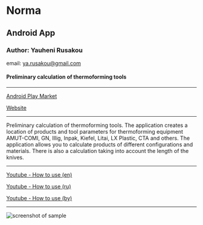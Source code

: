 <GITHUB></GITHUB>

Norma 
=====================
Android App
-----------------------------------
### Author: Yauheni Rusakou 

email: <ya.rusakou@gmail.com>

#### Preliminary calculation of thermoforming tools

***
[Android Play Market](https://play.google.com/store/apps/details?id=by.rusakou.norma)

[Website](https://play.google.com/apps/testing/by.rusakou.norma)

***
Preliminary calculation of thermoforming tools. The application creates a location of products and tool parameters for thermoforming equipment AMUT-COMI, GN, Illig, Inpak, Kiefel, Litai, LX Plastic, CTA and others. The application allows you to calculate products of different configurations and materials. There is also a calculation taking into account the length of the knives.

***
[Youtube - How to use (en)](https://www.youtube.com/watch?v=1p0XwUZhuk8)

[Youtube - How to use (ru)](https://www.youtube.com/watch?v=NIJtDNf9Q9Q)

[Youtube - How to use (by)](https://www.youtube.com/watch?v=Hifv0-yOhTM)

***
![screenshot of sample](https://rusakou.by/norma/images/N_app_purple_banner_small.png)
